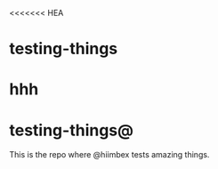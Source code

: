 <<<<<<< HEA
# testing-things
hhh
=======

# testing-things@

This is the repo where @hiimbex tests amazing things.

